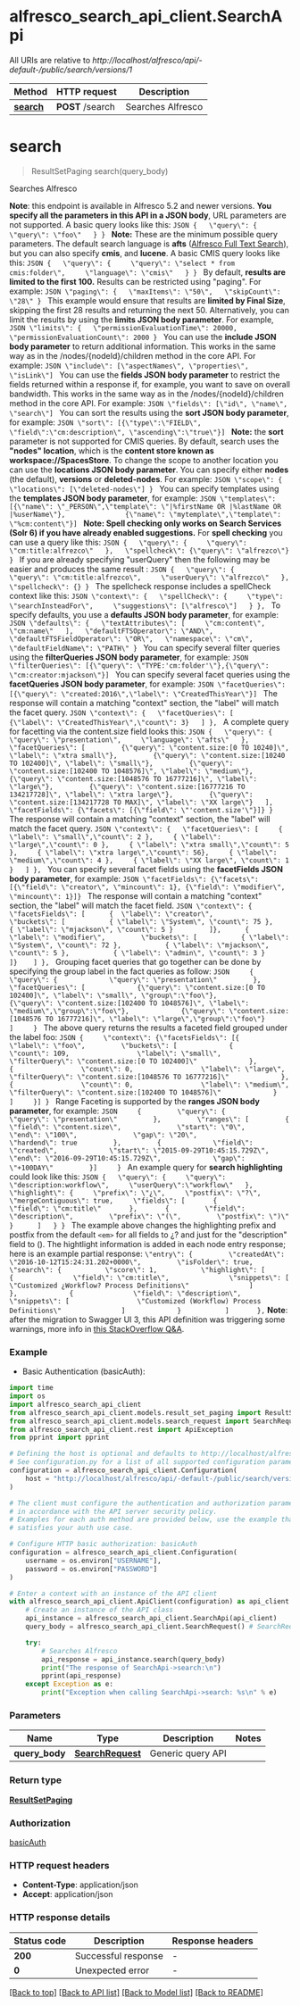 # alfresco_search_api_client.SearchApi

All URIs are relative to *http://localhost/alfresco/api/-default-/public/search/versions/1*

Method | HTTP request | Description
------------- | ------------- | -------------
[**search**](SearchApi.md#search) | **POST** /search | Searches Alfresco


# **search**
> ResultSetPaging search(query_body)

Searches Alfresco

**Note**: this endpoint is available in Alfresco 5.2 and newer versions.  **You specify all the parameters in this API in a JSON body**, URL parameters are not supported. A basic query looks like this:  ```JSON {   \"query\": {     \"query\": \"foo\"   } } ```  **Note:** These are the minimum possible query parameters.  The default search language is **afts** ([Alfresco Full Text Search](http://docs.alfresco.com/5.1/concepts/rm-searchsyntax-intro.html)), but you can also specify **cmis**, and **lucene**.  A basic CMIS query looks like this:  ```JSON {   \"query\": {     \"query\": \"select * from cmis:folder\",     \"language\": \"cmis\"   } } ```  By default, **results are limited to the first 100.** Results can be restricted using \"paging\". For example: ```JSON \"paging\": {   \"maxItems\": \"50\",   \"skipCount\": \"28\" } ``` This example would ensure that results are **limited by Final Size**, skipping the first 28 results and returning the next 50.  Alternatively, you can limit the results by using the **limits JSON body parameter**. For example, ```JSON \"limits\": {   \"permissionEvaluationTime\": 20000,   \"permissionEvaluationCount\": 2000 } ```  You can use the **include JSON body parameter** to return additional information. This works in the same way as in the /nodes/{nodeId}/children method in the core API. For example: ```JSON \"include\": [\"aspectNames\", \"properties\", \"isLink\"] ```  You can use the **fields JSON body parameter** to restrict the fields returned within a response if, for example, you want to save on overall bandwidth. This works in the same way as in the /nodes/{nodeId}/children method in the core API. For example: ```JSON \"fields\": [\"id\", \"name\", \"search\"] ```  You can sort the results using the **sort JSON body parameter**, for example: ```JSON \"sort\": [{\"type\":\"FIELD\", \"field\":\"cm:description\", \"ascending\":\"true\"}] ``` **Note:** the **sort** parameter is not supported for CMIS queries.  By default, search uses the **\"nodes\" location**, which is the **content store known as workspace://SpacesStore**. To change the scope to another location you can use the **locations JSON body parameter**. You can specify either **nodes** (the default), **versions** or **deleted-nodes**. For example: ```JSON \"scope\": {     \"locations\": [\"deleted-nodes\"] } ``` You can specify templates using the **templates JSON body parameter**, for example: ```JSON \"templates\": [{\"name\": \"_PERSON\",\"template\": \"|%firstName OR |%lastName OR |%userName\"},               {\"name\": \"mytemplate\",\"template\": \"%cm:content\"}] ```  **Note: Spell checking only works on Search Services (Solr 6) if you have already enabled suggestions.**  For **spell checking** you can use a query like this: ```JSON {   \"query\": {     \"query\": \"cm:title:alfrezco\"   },   \"spellcheck\": {\"query\": \"alfrezco\"} } ```  If you are already specifying \"userQuery\" then the following may be easier and produces the same result : ```JSON {   \"query\": {     \"query\": \"cm:title:alfrezco\",     \"userQuery\": \"alfrezco\"   },   \"spellcheck\": {} } ```  The spellcheck response includes a spellCheck context like this: ```JSON \"context\": {   \"spellCheck\": {     \"type\": \"searchInsteadFor\",     \"suggestions\": [\"alfresco\"]   } }, ```  To specify defaults, you  use a **defaults JSON body parameter**, for example: ```JSON \"defaults\": {   \"textAttributes\": [     \"cm:content\", \"cm:name\"   ],   \"defaultFTSOperator\": \"AND\",   \"defaultFTSFieldOperator\": \"OR\",   \"namespace\": \"cm\",   \"defaultFieldName\": \"PATH\" } ```  You can specify several filter queries using the **filterQueries JSON body parameter**, for example: ```JSON \"filterQueries\": [{\"query\": \"TYPE:'cm:folder'\"},{\"query\": \"cm:creator:mjackson\"}] ```  You can specify several facet queries using the **facetQueries JSON body parameter**, for example: ```JSON \"facetQueries\": [{\"query\": \"created:2016\",\"label\": \"CreatedThisYear\"}] ``` The response will contain a matching \"context\" section, the \"label\" will match the facet query. ```JSON \"context\": {   \"facetQueries\": [     {\"label\": \"CreatedThisYear\",\"count\": 3}   ] }, ```  A complete query for facetting via the content.size field looks this: ```JSON {   \"query\": {     \"query\": \"presentation\",     \"language\": \"afts\"   },     \"facetQueries\": [         {\"query\": \"content.size:[0 TO 10240]\", \"label\": \"xtra small\"},         {\"query\": \"content.size:[10240 TO 102400]\", \"label\": \"small\"},         {\"query\": \"content.size:[102400 TO 1048576]\", \"label\": \"medium\"},         {\"query\": \"content.size:[1048576 TO 16777216]\", \"label\": \"large\"},         {\"query\": \"content.size:[16777216 TO 134217728]\", \"label\": \"xtra large\"},         {\"query\": \"content.size:[134217728 TO MAX]\", \"label\": \"XX large\"}   ],     \"facetFields\": {\"facets\": [{\"field\": \"'content.size'\"}]} } ```  The response will contain a matching \"context\" section, the \"label\" will match the facet query. ```JSON \"context\": {   \"facetQueries\": [     { \"label\": \"small\",\"count\": 2 },     { \"label\": \"large\",\"count\": 0 },     { \"label\": \"xtra small\",\"count\": 5 },     { \"label\": \"xtra large\",\"count\": 56},     { \"label\": \"medium\",\"count\": 4 },     { \"label\": \"XX large\", \"count\": 1 }   ] }, ```  You can specify several facet fields using the **facetFields JSON body parameter**, for example: ```JSON \"facetFields\": {\"facets\": [{\"field\": \"creator\", \"mincount\": 1}, {\"field\": \"modifier\", \"mincount\": 1}]} ``` The response will contain a matching \"context\" section, the \"label\" will match the facet field. ```JSON \"context\": {    \"facetsFields\": [      {  \"label\": \"creator\",         \"buckets\": [           { \"label\": \"System\", \"count\": 75 },           { \"label\": \"mjackson\", \"count\": 5 }         ]},      {  \"label\": \"modifier\",         \"buckets\": [           { \"label\": \"System\", \"count\": 72 },           { \"label\": \"mjackson\", \"count\": 5 },           { \"label\": \"admin\", \"count\": 3 }         ]}    ] }, ```  Grouping facet queries that go together can be done by specifying the group label in the fact queries as follow: ```JSON     {         \"query\": {             \"query\": \"presentation\"         },         \"facetQueries\": [             {\"query\": \"content.size:[0 TO 102400]\", \"label\": \"small\", \"group\":\"foo\"},             {\"query\": \"content.size:[102400 TO 1048576]\", \"label\": \"medium\",\"group\":\"foo\"},             {\"query\": \"content.size:[1048576 TO 16777216]\", \"label\": \"large\",\"group\":\"foo\"}         ]     } ``` The above query returns the results a faceted field grouped under the label foo: ```JSON {     \"context\": {\"facetsFields\": [{         \"label\": \"foo\",         \"buckets\": [             {                 \"count\": 109,                 \"label\": \"small\",                 \"filterQuery\": \"content.size:[0 TO 102400]\"             },             {                 \"count\": 0,                 \"label\": \"large\",                 \"filterQuery\": \"content.size:[1048576 TO 16777216]\"             },             {                 \"count\": 0,                 \"label\": \"medium\",                 \"filterQuery\": \"content.size:[102400 TO 1048576]\"             }         ]     }] } ``` Range Faceting is supported by the **ranges JSON body parameter**, for example: ```JSON     {         \"query\": {             \"query\": \"presentation\"         },         \"ranges\": [         {             \"field\": \"content.size\",              \"start\": \"0\",              \"end\": \"100\",              \"gap\": \"20\",              \"hardend\": true         },         {             \"field\": \"created\",             \"start\": \"2015-09-29T10:45:15.729Z\",             \"end\": \"2016-09-29T10:45:15.729Z\",             \"gap\": \"+100DAY\"         }]     } ``` An example query for **search highlighting** could look like this: ```JSON {   \"query\": {     \"query\": \"description:workflow\",     \"userQuery\":\"workflow\"   },   \"highlight\": {     \"prefix\": \"¿\",     \"postfix\": \"?\",     \"mergeContiguous\": true,     \"fields\": [       {         \"field\": \"cm:title\"       },       {         \"field\": \"description\",         \"prefix\": \"(\",         \"postfix\": \")\"       }      ]   } } ``` The example above changes the highlighting prefix and postfix from the default `<em>` for all fields to ¿? and just for the \"description\" field to (). The hightlight information is added in each node entry response; here is an example partial response: ``` \"entry\": {         \"createdAt\": \"2016-10-12T15:24:31.202+0000\",         \"isFolder\": true,         \"search\": {           \"score\": 1,           \"highlight\": [             {               \"field\": \"cm:title\",               \"snippets\": [                 \"Customized ¿Workflow? Process Definitions\"               ]             },             {               \"field\": \"description\",               \"snippets\": [                 \"Customized (Workflow) Process Definitions\"               ]             }           ]       }, ``` **Note**: after the migration to Swagger UI 3, this API definition was triggering some warnings, more info in [this StackOverflow Q&A](https://stackoverflow.com/q/65584131/1654265). 

### Example

* Basic Authentication (basicAuth):
```python
import time
import os
import alfresco_search_api_client
from alfresco_search_api_client.models.result_set_paging import ResultSetPaging
from alfresco_search_api_client.models.search_request import SearchRequest
from alfresco_search_api_client.rest import ApiException
from pprint import pprint

# Defining the host is optional and defaults to http://localhost/alfresco/api/-default-/public/search/versions/1
# See configuration.py for a list of all supported configuration parameters.
configuration = alfresco_search_api_client.Configuration(
    host = "http://localhost/alfresco/api/-default-/public/search/versions/1"
)

# The client must configure the authentication and authorization parameters
# in accordance with the API server security policy.
# Examples for each auth method are provided below, use the example that
# satisfies your auth use case.

# Configure HTTP basic authorization: basicAuth
configuration = alfresco_search_api_client.Configuration(
    username = os.environ["USERNAME"],
    password = os.environ["PASSWORD"]
)

# Enter a context with an instance of the API client
with alfresco_search_api_client.ApiClient(configuration) as api_client:
    # Create an instance of the API class
    api_instance = alfresco_search_api_client.SearchApi(api_client)
    query_body = alfresco_search_api_client.SearchRequest() # SearchRequest | Generic query API 

    try:
        # Searches Alfresco
        api_response = api_instance.search(query_body)
        print("The response of SearchApi->search:\n")
        pprint(api_response)
    except Exception as e:
        print("Exception when calling SearchApi->search: %s\n" % e)
```



### Parameters

Name | Type | Description  | Notes
------------- | ------------- | ------------- | -------------
 **query_body** | [**SearchRequest**](SearchRequest.md)| Generic query API  | 

### Return type

[**ResultSetPaging**](ResultSetPaging.md)

### Authorization

[basicAuth](../README.md#basicAuth)

### HTTP request headers

 - **Content-Type**: application/json
 - **Accept**: application/json

### HTTP response details
| Status code | Description | Response headers |
|-------------|-------------|------------------|
**200** | Successful response |  -  |
**0** | Unexpected error |  -  |

[[Back to top]](#) [[Back to API list]](../README.md#documentation-for-api-endpoints) [[Back to Model list]](../README.md#documentation-for-models) [[Back to README]](../README.md)

